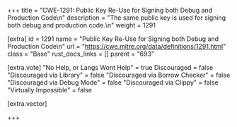 +++
title = "CWE-1291: Public Key Re-Use for Signing both Debug and Production Code\n"
description = "The same public key is used for signing both debug and production code.\n"
weight = 1291

[extra]
id = 1291
name = "Public Key Re-Use for Signing both Debug and Production Code\n"
url = "https://cwe.mitre.org/data/definitions/1291.html"
class = "Base"
rust_docs_links = []
parent = "693"

[extra.vote]
"No Help, or Langs Wont Help" = true
Discouraged = false
"Discouraged via Library" = false
"Discouraged via Borrow Checker" = false
"Discouraged via Debug Mode" = false
"Discouraged via Clippy" = false
"Virtually Impossible" = false

[extra.vector]

+++